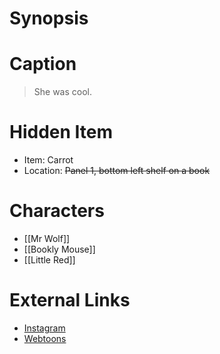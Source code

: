 # Synopsis


# Caption
> She was cool.

# Hidden Item
* Item: Carrot
* Location: <strike>Panel 1, bottom left shelf on a book</strike>

# Characters
* [[Mr Wolf]]
* [[Bookly Mouse]]
* [[Little Red]]

# External Links
* [Instagram](https://www.instagram.com/p/B4tPVj2Dk4B/)
* [Webtoons](https://www.webtoons.com/en/challenge/twistwood-tales/17-mr-wolf/viewer?title_no=344740&episode_no=19)